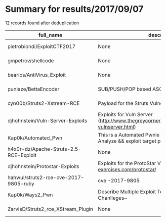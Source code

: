 
# Summary for results/2017/09/07
    
12 records found after deduplication

| full_name | description | html_url | matched_list | matched_count | pushed_at | size | stargazers_count | language | forks_count |
|----------------------------------------|---------------------------------------------------------------------------------------------|-----------------------------------------------------------|--------------------|-----------------|---------------------------|--------|--------------------|------------|---------------|
| pietrobiondi/ExploitCTF2017 | None | https://github.com/pietrobiondi/ExploitCTF2017 | ['exploit'] | 1 | 2017-09-07 10:54:06+00:00 | 41012 | 1 | Python | 2 |
| gmpetrov/shellcode | None | https://github.com/gmpetrov/shellcode | ['shellcode'] | 1 | 2017-09-07 12:02:38+00:00 | 1 | 2 | Assembly | 0 |
| bearics/AntiVirus_Exploit | None | https://github.com/bearics/AntiVirus_Exploit | ['exploit'] | 1 | 2017-09-07 05:40:31+00:00 | 0 | 0 | | 0 |
| puniaze/BettaEncoder | SUB/PUSH/POP based ASCII shellcode encoder | https://github.com/puniaze/BettaEncoder | ['shellcode'] | 1 | 2017-09-07 13:48:32+00:00 | 13 | 22 | Python | 9 |
| cyn00b/Struts2-Xstream-RCE | Payload for the Struts Vulneraility | https://github.com/cyn00b/Struts2-Xstream-RCE | ['rce'] | 1 | 2017-09-07 01:06:21+00:00 | 0 | 0 | | 0 |
| djhohnstein/Vuln-Server-Exploits | Exploits for Vuln Server (http://www.thegreycorner.com/2010/12/introducing-vulnserver.html) | https://github.com/djhohnstein/Vuln-Server-Exploits | ['exploit'] | 1 | 2017-09-07 08:11:37+00:00 | 7 | 1 | Python | 0 |
| Kap0k/Automated_Pwn | This is a Automated Pwnie aiming at Automatically Analyze && exploit target program. | https://github.com/Kap0k/Automated_Pwn | ['exploit'] | 1 | 2017-09-07 07:09:37+00:00 | 0 | 0 | | 0 |
| h4x0r-dz/Apache-Struts-2.5-RCE-Exploit | None | https://github.com/h4x0r-dz/Apache-Struts-2.5-RCE-Exploit | ['exploit', 'rce'] | 2 | 2017-09-07 07:58:00+00:00 | 2 | 7 | Python | 5 |
| djhohnstein/Protostar-Exploits | Exploits for the ProtoStar VM on https://exploit-exercises.com/protostar/ | https://github.com/djhohnstein/Protostar-Exploits | ['exploit'] | 1 | 2017-09-07 08:08:17+00:00 | 4 | 0 | Python | 0 |
| hahwul/struts2-rce-cve-2017-9805-ruby | cve -2017-9805 | https://github.com/hahwul/struts2-rce-cve-2017-9805-ruby | ['cve-2', 'rce'] | 2 | 2017-09-07 08:55:23+00:00 | 2 | 3 | Ruby | 5 |
| Kap0k/Ways2_Pwn | Describe Multiple Exploit Techniques Via Pwnable Chanlleges~ | https://github.com/Kap0k/Ways2_Pwn | ['exploit'] | 1 | 2017-09-07 14:19:33+00:00 | 0 | 0 | | 0 |
| ZarvisD/Struts2_rce_XStream_Plugin | None | https://github.com/ZarvisD/Struts2_rce_XStream_Plugin | ['rce'] | 1 | 2017-09-07 21:21:33+00:00 | 1 | 0 | | 0 |
